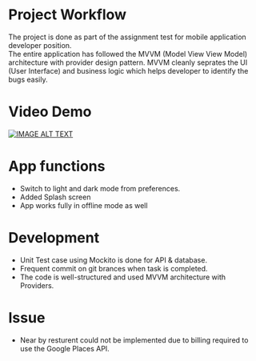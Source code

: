 # Project Workflow
The project is done as part of the assignment test for mobile application developer position.  
The entire application has followed the MVVM (Model View View Model) architecture with provider design pattern.
MVVM cleanly seprates the UI (User Interface) and business logic which helps developer to identify the bugs easily.

# Video Demo
[![IMAGE ALT TEXT](http://img.youtube.com/vi/koXcbMDBEgY/0.jpg)](http://www.youtube.com/watch?v=koXcbMDBEgY "Flutter Assignment")
# App functions
- Switch to light and dark mode from preferences.
- Added Splash screen
- App works fully in offline mode as well

# Development
- Unit Test case using Mockito is done for API & database.
- Frequent commit on git brances when task is completed.
- The code is well-structured and used MVVM architecture with Providers.

# Issue
-  Near by resturent could not be implemented due to billing required to use the Google Places API.

